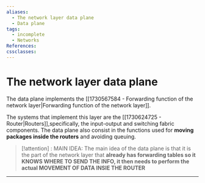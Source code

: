 ```yaml
---
aliases:
  - The network layer data plane
  - Data plane
tags:
  - incomplete
  - Networks
References: 
cssclasses:
---
```

# The network layer data plane
The data plane implements the [[1730567584 - Forwarding function of the network layer|Forwarding function of the network layer]]. 

The systems that implement this layer are the [[1730624725 - Router|Routers]],specifically, the input-output and switching fabric components. The data plane also consist in the functions used for **moving packages inside the routers** and avoiding queuing. 

> [!attention] : MAIN IDEA:
> The main idea of the data plane is that it is the part of the network layer that **already has forwarding tables so it KNOWS WHERE TO SEND THE INFO, it then needs to perform the actual MOVEMENT OF DATA INSIE THE ROUTER** 


***